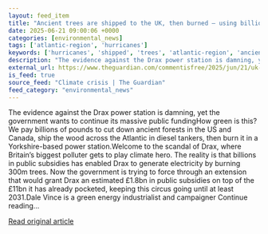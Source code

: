```yaml
---
layout: feed_item
title: "Ancient trees are shipped to the UK, then burned – using billions in ‘green’ subsidies. Stop this madness now | Dale Vince"
date: 2025-06-21 09:00:06 +0000
categories: [environmental_news]
tags: ['atlantic-region', 'hurricanes']
keywords: ['hurricanes', 'shipped', 'trees', 'atlantic-region', 'ancient']
description: "The evidence against the Drax power station is damning, yet the government wants to continue its massive public fundingHow green is this"
external_url: https://www.theguardian.com/commentisfree/2025/jun/21/uk-trees-burned-green-drax-power-station
is_feed: true
source_feed: "Climate crisis | The Guardian"
feed_category: "environmental_news"
---
```


The evidence against the Drax power station is damning, yet the government wants to continue its massive public fundingHow green is this? We pay billions of pounds to cut down ancient forests in the US and Canada, ship the wood across the Atlantic in diesel tankers, then burn it in a Yorkshire-based power station.Welcome to the scandal of Drax, where Britain’s biggest polluter gets to play climate hero. The reality is that billions in public subsidies has enabled Drax to generate electricity by burning 300m trees. Now the government is trying to force through an extension that would grant Drax an estimated £1.8bn in public subsidies on top of the £11bn it has already pocketed, keeping this circus going until at least 2031.Dale Vince is a green energy industrialist and campaigner Continue reading...

[Read original article](https://www.theguardian.com/commentisfree/2025/jun/21/uk-trees-burned-green-drax-power-station)
